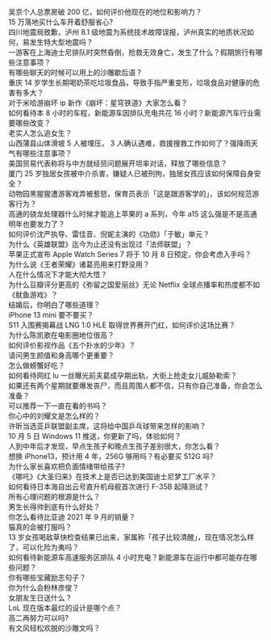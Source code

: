 吴京个人总票房破 200 亿，如何评价他现在的地位和影响力？  
15 万落地买什么车开着舒服省心?  
四川地震局致歉，泸州 8.1 级地震为系统技术故障误报，泸州真实的地质状况如何，易发生特大型地震吗？  
一游客在上海迪士尼排队时突然昏倒，抢救无效身亡，发生了什么？假期旅行有哪些注意事项？  
有哪些聊天的时候可以用上的沙雕歇后语？  
重庆 14 岁学生长期喝奶茶吃垃圾食品，导致手指严重变形，垃圾食品对健康的危害有多大？  
对于米哈游崩坏 ip 新作《崩坏：星穹铁道》大家怎么看？  
如何看待本 8 小时的车程，新能源车因排队充电共花 16 小时？新能源汽车行业需要哪些改变？  
老实人怎么追女生？  
山西蒲县山体滑坡 5 人被埋压， 3 人确认遇难，救援搜救工作如何了？强降雨天气有哪些注意事项？  
美国贸易代表称将与中方就经贸问题展开坦率对话，释放了哪些信息？  
厦门 25 岁独居女孩被中介杀害，嫌疑人已被刑拘，独居女孩应该如何保障自身安全？  
动物园黑猩猩遭游客戏弄被惹怒，保育员表示「这是跟游客学的」，该如何规范游客行为？  
高通的骁龙处理器什么时候才能追上苹果的 a 系列，今年 a15 这么强是不是高通明年也要发力了？  
如何评价沈严执导、雷佳音、倪妮主演的《功勋》「于敏」单元？  
为什么《英雄联盟》迄今为止还没有出现过「法师联盟」？  
苹果正式宣布 Apple Watch Series 7 将于 10 月 8 日预定，你会考虑入手吗？  
为什么说《王者荣耀》诸葛亮用来打野没用？  
人在什么情况下才能大彻大悟？  
为什么豆瓣评分更高的《弥留之国爱丽丝》无论 Netflix 全球点播率和热度都不如《鱿鱼游戏》？  
结婚后，你明白了哪些道理？  
iPhone 13 mini 要不要买？  
S11 入围赛揭幕战 LNG 1:0 HLE 取得世界赛开门红，如何评价这场比赛？  
为什么陈凯歌在电影圈地位很高？  
如何评价影视作品《五个扑水的少年》？  
请问男生颜值和身高哪个更重要？  
怎么做螃蟹好吃？  
如何看待网红 lu 一丝曝光前夫葛成孕期出轨，大街上抢走女儿威胁勒索？  
如果还有两个星期就要爆发丧尸，而且周围人都不信，只有你自己准备，你会怎么准备？  
可以推荐一下一直在看的书吗？  
你心中的刘耀文是怎么样的？  
许昕当选亚乒联盟副主席，这将给中国乒乓球带来怎样的影响？  
10 月 5 日 Windows 11 推送，你更新了吗，体验如何？  
人到中年后才发现，早点生孩子和晚点生孩子差别很大，你怎么看？  
想换 iPhone13，预计用 4 年，256G 够用吗？有必要买 512G 吗?  
为什么家长喜欢把负面情绪带给孩子?  
《哪吒》《大圣归来》在技术上是否已达到美国迪士尼梦工厂水平？  
如何看待日本海自出云号直升机母舰首次进行 F-35B 起降测试？  
所有心理问题的根源是什么？  
男生长得帅到底有什么好处？  
你怎么看待比亚迪 2021 年 9 月的销量？  
猫真的会被打服吗？  
13 岁女孩喝敌草快检查结果已出来，家属称「孩子比较清醒」，现在情况怎么样了，可以化险为夷吗？  
如何看待新能源车高速服务区排队 4 小时充电？新能源车在运行中都可能存在哪些问题？  
你有哪些宝藏励志句子？  
你为什么会粉林彦俊？  
女朋友生日送什么 ?  
LoL 现在版本最烂的设计是哪个点？  
高二再努力可以吗?  
有文风轻松欢脱的沙雕文吗？  
